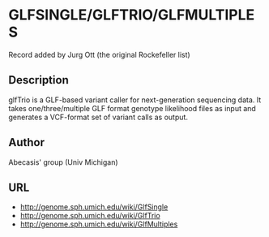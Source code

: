 # GLFSINGLE/GLFTRIO/GLFMULTIPLES
Record added by Jurg Ott (the original Rockefeller list)

## Description
glfTrio is a GLF-based variant caller for next-generation sequencing data. It takes one/three/multiple GLF format genotype likelihood files as input and generates a VCF-format set of variant calls as output.

## Author
Abecasis' group (Univ Michigan)

## URL
* http://genome.sph.umich.edu/wiki/GlfSingle
* http://genome.sph.umich.edu/wiki/GlfTrio
* http://genome.sph.umich.edu/wiki/GlfMultiples
